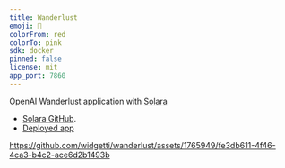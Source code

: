 ```yaml
---
title: Wanderlust
emoji: 🚂
colorFrom: red
colorTo: pink
sdk: docker
pinned: false
license: mit
app_port: 7860
---
```


OpenAI Wanderlust application with [Solara](https://solara.dev) 
 * [Solara GitHub](https://github.com/widgetti/solara/).
 * [Deployed app](https://huggingface.co/spaces/solara-dev/wanderlust)


https://github.com/widgetti/wanderlust/assets/1765949/fe3db611-4f46-4ca3-b4c2-ace6d2b1493b

